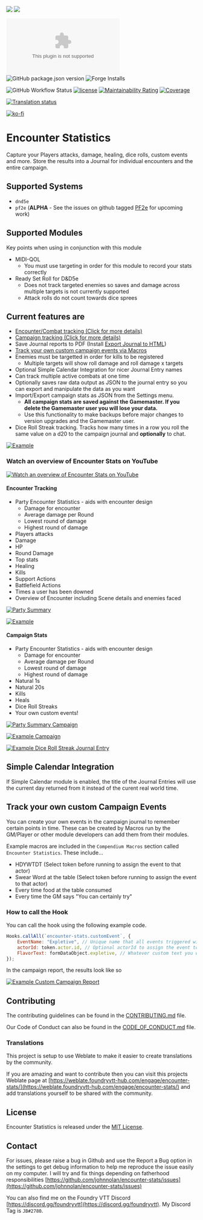 ![](https://img.shields.io/endpoint?url=https%3A%2F%2Ffoundryshields.com%2Fversion%3Fstyle%3Dflat%26url%3Dhttps%3A%2F%2Fgithub.com%2Fjohnnolan%2Fencounter-stats%2Freleases%2Fdownload%2F2.6.4%2Fmodule.json)
![](https://img.shields.io/endpoint?url=https%3A%2F%2Ffoundryshields.com%2Fsystem%3FnameType%3Dfull%26showVersion%3D1%26style%3Dflat%26url%3Dhttps%3A%2F%2Fgithub.com%2Fjohnnolan%2Fencounter-stats%2Freleases%2Fdownload%2F2.8.3%2Fmodule.json)

![Latest Release Download Count](https://img.shields.io/github/downloads/johnnolan/encounter-stats/latest/module.zip)
![GitHub package.json version](https://img.shields.io/github/release/johnnolan/encounter-stats)
![Forge Installs](https://img.shields.io/badge/dynamic/json?label=Forge%20Installs&query=package.installs&suffix=%25&url=https%3A%2F%2Fforge-vtt.com%2Fapi%2Fbazaar%2Fpackage%2Fencounter-stats&colorB=4aa94a)

![GitHub Workflow Status](https://img.shields.io/github/actions/workflow/status/johnnolan/encounter-stats/main_workflow.yml?branch=main)
[![license](https://img.shields.io/badge/license-MIT-blue)](https://github.com/johnnolan/encounter-stats/blob/main/LICENSE)
[![Maintainability Rating](https://sonarcloud.io/api/project_badges/measure?project=johnnolan_encounter-stats&metric=sqale_rating)](https://sonarcloud.io/summary/new_code?id=johnnolan_encounter-stats)
[![Coverage](https://sonarcloud.io/api/project_badges/measure?project=johnnolan_encounter-stats&metric=coverage)](https://sonarcloud.io/summary/new_code?id=johnnolan_encounter-stats)

[![Translation status](https://weblate.foundryvtt-hub.com/widgets/encounter-stats/-/287x66-black.png)](https://weblate.foundryvtt-hub.com/engage/encounter-stats/)

[![ko-fi](https://ko-fi.com/img/githubbutton_sm.svg)](https://ko-fi.com/X8X354DCG)

# Encounter Statistics

Capture your Players attacks, damage, healing, dice rolls, custom events and more. Store the results into a Journal for individual encounters and the entire campaign.

## Supported Systems

* `dnd5e`
* `pf2e` (**ALPHA** - See the issues on github tagged [PF2e](https://github.com/johnnolan/encounter-stats/labels/pf2e) for upcoming work)

## Supported Modules

Key points when using in conjunction with this module

- MIDI-QOL
    - You must use targeting in order for this module to record your stats correctly
- Ready Set Roll for D&D5e
    - Does not track targeted enemies so saves and damage across multiple targets is not currently supported
    - Attack rolls do not count towards dice sprees

## Current features are

* [Encounter/Combat tracking (Click for more details)](#encounter-tracking)
* [Campaign tracking (Click for more details)](#campaign-stats)
* Save Journal reports to PDF (Install [Export Journal to HTML](https://foundryvtt.com/packages/export-journal-html))
* [Track your own custom campaign events via Macros](#track-your-own-custom-campaign-events)
* Enemies must be targetted in order for kills to be registered
    * Multiple targets will show roll damage and roll damage x targets
* Optional Simple Calendar Integration for nicer Journal Entry names
* Can track multiple active combats at one time
* Optionally saves raw data output as JSON to the journal entry so you can export and manipulate the data as you want
* Import/Export campaign stats as JSON from the Settings menu.
    * **All campaign stats are saved against the Gamemaster. If you delete the Gamemaster user you will lose your data.**
    * Use this functionality to make backups before major changes to version upgrades and the Gamemaster user.
* Dice Roll Streak tracking. Tracks how many times in a row you roll the same value on a d20 to the campaign journal and **optionally** to chat.

[![Example](https://raw.githubusercontent.com/johnnolan/encounter-stats/main/images/roll-streak-chat-message.jpg)](https://raw.githubusercontent.com/johnnolan/encounter-stats/main/images/roll-streak-chat-message.jpg)

### Watch an overview of Encounter Stats on YouTube

[![Watch an overview of Encounter Stats on YouTube](https://img.youtube.com/vi/HDY5PTmmbSo/0.jpg)](https://www.youtube.com/watch?v=HDY5PTmmbSo)

#### Encounter Tracking

- Party Encounter Statistics - aids with encounter design
    - Damage for encounter
    - Average damage per Round
    - Lowest round of damage
    - Highest round of damage
- Players attacks
- Damage
- HP
- Round Damage
- Top stats
- Healing
- Kills
- Support Actions
- Battlefield Actions
- Times a user has been downed
- Overview of Encounter including Scene details and enemies faced

[![Party Summary](https://raw.githubusercontent.com/johnnolan/encounter-stats/main/images/party-summary.jpg)](https://raw.githubusercontent.com/johnnolan/encounter-stats/main/images/party-summary.jpg)

[![Example](https://raw.githubusercontent.com/johnnolan/encounter-stats/main/images/example.jpg)](https://raw.githubusercontent.com/johnnolan/encounter-stats/main/images/example.jpg)

#### Campaign Stats

- Party Encounter Statistics - aids with encounter design
    - Damage for encounter
    - Average damage per Round
    - Lowest round of damage
    - Highest round of damage
- Natural 1s
- Natural 20s
- Kills
- Heals
- Dice Roll Streaks
- Your own custom events!

[![Party Summary Campaign](https://raw.githubusercontent.com/johnnolan/encounter-stats/main/images/party-summary-campaign.jpg)](https://raw.githubusercontent.com/johnnolan/encounter-stats/main/images/party-summary-campaign.jpg)

[![Example Campaign](https://raw.githubusercontent.com/johnnolan/encounter-stats/main/images/example-campaign.jpg)](https://raw.githubusercontent.com/johnnolan/encounter-stats/main/images/example-campaign.jpg)

[![Example Dice Roll Streak Journal Entry](https://raw.githubusercontent.com/johnnolan/encounter-stats/main/images/roll-streak-journal.jpg)](https://raw.githubusercontent.com/johnnolan/encounter-stats/main/images/roll-streak-journal.jpg)

## Simple Calendar Integration

If Simple Calendar module is enabled, the title of the Journal Entries will use the current day returned from it instead of the curent real world time.

## Track your own custom Campaign Events

You can create your own events in the campaign journal to remember certain points in time. These can be created by Macros run by the GM/Player or other module developers can add them from their modules.

Example macros are included in the `Compendium Macros` section called `Encounter Statistics`. These include...

- HDYWTDT (Select token before running to assign the event to that actor)
- Swear Word at the table (Select token before running to assign the event to that actor)
- Every time food at the table consumed
- Every time the GM says "You can certainly try"

### How to call the Hook

You can call the hook using the following example code.

``` javascript
Hooks.callAll(`encounter-stats.customEvent`, {
    EventName: "Expletive", // Unique name that all events triggered will be grouped by
    actorId: token.actor.id, // Optional actorId to assign the event to an individual Player
    FlavorText: formDataObject.expletive, // Whatever custom text you want to display
});
```

In the campaign report, the results look like so

[![Example Custom Campaign Report](https://raw.githubusercontent.com/johnnolan/encounter-stats/main/images/custom-events.jpg)](https://raw.githubusercontent.com/johnnolan/encounter-stats/main/images/custom-events.jpg)

## Contributing

The contributing guidelines can be found in the [CONTRIBUTING.md](./CONTRIBUTING.md) file.

Our Code of Conduct can also be found in the [CODE_OF_CONDUCT.md](./CODE_OF_CONDUCT.md) file.

### Translations

This project is setup to use Weblate to make it easier to create translations by the community.

If you are amazing and want to contribute then you can visit this projects Weblate page at [https://weblate.foundryvtt-hub.com/engage/encounter-stats/](https://weblate.foundryvtt-hub.com/engage/encounter-stats/) and add translations yourself to be shared with the community.

## License

Encounter Statistics is released under the [MIT License](./LICENSE).

## Contact

For issues, please raise a bug in Github and use the Report a Bug option in the settings to get debug information to help me reproduce the issue easily on my computer. I will try and fix things depending on fatherhood responsibilities [https://github.com/johnnolan/encounter-stats/issues](https://github.com/johnnolan/encounter-stats/issues)

You can also find me on the Foundry VTT Discord [https://discord.gg/foundryvtt](https://discord.gg/foundryvtt). My Discord Tag is `JB#2780`.
